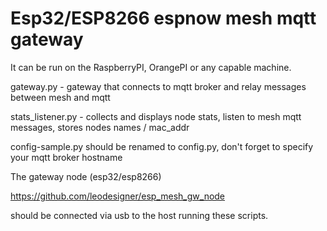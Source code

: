 # Esp32/ESP8266 espnow mesh mqtt gateway

It can be run on the RaspberryPI, OrangePI or any capable machine.

gateway.py - gateway that connects to mqtt broker and relay messages between mesh and mqtt

stats_listener.py - collects and displays node stats, listen to mesh mqtt messages, stores nodes names / mac_addr 

config-sample.py should be renamed to config.py, don't forget to specify your mqtt broker hostname


The gateway node (esp32/esp8266) 

https://github.com/leodesigner/esp_mesh_gw_node

should be connected via usb to the host running these scripts.


